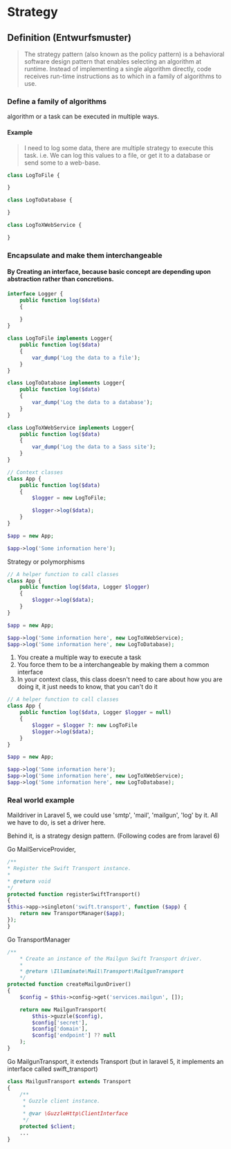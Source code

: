 # Strategy

## Definition (Entwurfsmuster)

>  The strategy pattern (also known as the policy pattern) is a behavioral software design pattern that enables selecting an algorithm at runtime. Instead of implementing a single algorithm directly, code receives run-time instructions as to which in a family of algorithms to use.

### Define a family of algorithms
algorithm or a task can be executed in multiple ways.

#### Example
> I need to log some data, there are multiple strategy to execute this task. i.e. We can log this values to a file, or get it to a database or send some to a web-base.

```php
class LogToFile {

}

class LogToDatabase {

}

class LogToXWebService {

}
```


### Encapsulate and make them interchangeable

#### By Creating an interface, because basic concept are depending upon abstraction rather than concretions.

```php
interface Logger {
    public function log($data)
    {
        
    }
}

class LogToFile implements Logger{
    public function log($data)
    {
        var_dump('Log the data to a file');
    }
}

class LogToDatabase implements Logger{
    public function log($data)
    {
        var_dump('Log the data to a database');
    }
}

class LogToXWebService implements Logger{
    public function log($data)
    {
        var_dump('Log the data to a Sass site');
    }
}
```

```php
// Context classes
class App {
    public function log($data)
    {
        $logger = new LogToFile;

        $logger->log($data);
    }
}

$app = new App;

$app->log('Some information here');
```

Strategy or polymorphisms
```php
// A helper function to call classes
class App {
    public function log($data, Logger $logger)
    {
        $logger->log($data);
    }
}

$app = new App;

$app->log('Some information here', new LogToXWebService);
$app->log('Some information here', new LogToDatabase);
```

1. You create a multiple way to execute a task
2. You force them to be a interchangeable by making them a common interface
3. In your context class, this class doesn't need to care about how you are doing it, it just needs to know, that you can't do it 

```php
// A helper function to call classes
class App {
    public function log($data, Logger $logger = null)
    {
        $logger = $logger ?: new LogToFile
        $logger->log($data);
    }
}

$app = new App;

$app->log('Some information here');
$app->log('Some information here', new LogToXWebService);
$app->log('Some information here', new LogToDatabase);
```

### Real world example

Maildriver in Laravel 5, we could use 'smtp', 'mail', 'mailgun', 'log' by it. All we have to do, is set a driver here.

Behind it, is a strategy design pattern. (Following codes are from laravel 6)

Go MailServiceProvider, 

```php
/**
* Register the Swift Transport instance.
*
* @return void
*/
protected function registerSwiftTransport()
{
$this->app->singleton('swift.transport', function ($app) {
    return new TransportManager($app);
});
}
```
Go TransportManager

```php
/**
    * Create an instance of the Mailgun Swift Transport driver.
    *
    * @return \Illuminate\Mail\Transport\MailgunTransport
    */
protected function createMailgunDriver()
{
    $config = $this->config->get('services.mailgun', []);

    return new MailgunTransport(
        $this->guzzle($config),
        $config['secret'],
        $config['domain'],
        $config['endpoint'] ?? null
    );
}
```
Go MailgunTransport, it extends Transport (but in laravel 5, it implements an interface called swift_transport)

```php
class MailgunTransport extends Transport
{
    /**
     * Guzzle client instance.
     *
     * @var \GuzzleHttp\ClientInterface
     */
    protected $client;
    ...
}
```

